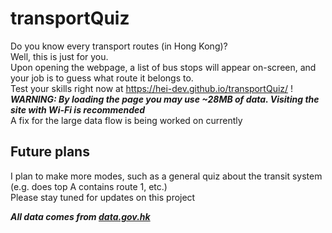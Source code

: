 # transportQuiz
 
Do you know every transport routes (in Hong Kong)?\
Well, this is just for you.\
Upon opening the webpage, a list of bus stops will appear on-screen, and your job is to guess what route it belongs to.\
Test your skills right now at https://hei-dev.github.io/transportQuiz/ !\
***WARNING: By loading the page you may use ~28MB of data. Visiting the site with Wi-Fi is recommended***\
A fix for the large data flow is being worked on currently

## Future plans

I plan to make more modes, such as a general quiz about the transit system (e.g. does top A contains route 1, etc.)\
Please stay tuned for updates on this project

***All data comes from [data.gov.hk](https://data.gov.hk/en-data/dataset/hk-td-tis_23-routes-fares-geojson)***
